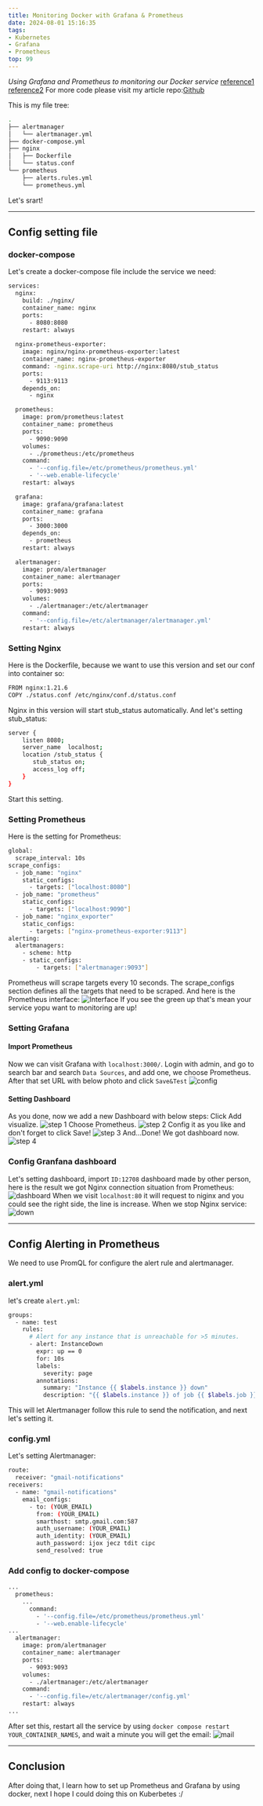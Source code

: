 ```yaml
---
title: Monitoring Docker with Grafana & Prometheus
date: 2024-08-01 15:16:35
tags:
- Kubernetes
- Grafana
- Prometheus
top: 99
---
```

*Using Grafana and Prometheus to monitoring our Docker service*
[reference1](https://medium.com/@ravipatel.it/building-a-monitoring-stack-with-prometheus-grafana-and-alerting-a-docker-compose-ef78127e4a19)
[reference2](https://github.com/880831ian/Prometheus-Grafana-Docker?tab=readme-ov-file)
For more code please visit my article repo:[Github](https://github.com/miyakiyu/DevOps-Exercise/tree/main/Monitoring)

<!--more-->
This is my file tree:
```bash
.
├── alertmanager
│   └── alertmanager.yml
├── docker-compose.yml
├── nginx
│   ├── Dockerfile
│   └── status.conf
└── prometheus
    ├── alerts.rules.yml
    └── prometheus.yml
```
Let's srart!

---
## Config setting file
### docker-compose
Let's create a docker-compose file include the service we need:
```bash
services:
  nginx:
    build: ./nginx/
    container_name: nginx
    ports:
      - 8080:8080
    restart: always
    
  nginx-prometheus-exporter:
    image: nginx/nginx-prometheus-exporter:latest
    container_name: nginx-prometheus-exporter
    command: -nginx.scrape-uri http://nginx:8080/stub_status
    ports:
      - 9113:9113
    depends_on:
      - nginx 

  prometheus:
    image: prom/prometheus:latest
    container_name: prometheus
    ports: 
      - 9090:9090
    volumes:
      - ./prometheus:/etc/prometheus
    command:
      - '--config.file=/etc/prometheus/prometheus.yml'
      - '--web.enable-lifecycle'
    restart: always

  grafana:
    image: grafana/grafana:latest
    container_name: grafana
    ports:
      - 3000:3000
    depends_on:
      - prometheus
    restart: always

  alertmanager:
    image: prom/alertmanager
    container_name: alertmanager
    ports:
      - 9093:9093
    volumes:
      - ./alertmanager:/etc/alertmanager
    command:
      - '--config.file=/etc/alertmanager/alertmanager.yml'
    restart: always
```
### Setting Nginx
Here is the Dockerfile, because we want to use this version and set our conf into container so:
```bash
FROM nginx:1.21.6 
COPY ./status.conf /etc/nginx/conf.d/status.conf 
```
Nginx in this version will start stub_status automatically.
And let's setting stub_status:
```bash
server {
    listen 8080;
    server_name  localhost;
    location /stub_status {
       stub_status on;
       access_log off;
    }
}
```
Start this setting.

### Setting Prometheus
Here is the setting for Prometheus:
```bash
global:
  scrape_interval: 10s
scrape_configs:
  - job_name: "nginx"
    static_configs:
      - targets: ["localhost:8080"]
  - job_name: "prometheus"
    static_configs:
      - targets: ["localhost:9090"]
  - job_name: "nginx_exporter"
    static_configs:
      - targets: ["nginx-prometheus-exporter:9113"]
alerting:
  alertmanagers:
    - scheme: http
    - static_configs:
        - targets: ["alertmanager:9093"]
```
Prometheus will scrape targets every 10 seconds. The scrape_configs section defines all the targets that need to be scraped.
And here is the Prometheus interface:
![Interface](/pic/monitor/prom.png)
If you see the green up that's mean your service yopu want to monitoring are up!

### Setting Grafana
#### Import Prometheus
Now we can visit Grafana with `localhost:3000/`.
Login with admin, and go to search bar and search `Data Sources`, and add one, we choose Prometheus.
After that set URL with below photo and click `Save&Test`
![config](/pic/monitor/config.png)

#### Setting Dashboard
As you done, now we add a new Dashboard with below steps:
Click Add visualize.
![step 1](/pic/monitor/1.png)
Choose Prometheus.
![step 2](/pic/monitor/2.png)
Config it as you like and don't forget to click Save!
![step 3](/pic/monitor/3.png)
And...Done! We got dashboard now.
![step 4](/pic/monitor/4.png)

### Config Granfana dashboard
Let's setting dashboard, import `ID:12708` dashboard made by other person, here is the result we got Nginx connection situation from Prometheus:
![dashboard](/pic/monitor/up.png)
When we visit `localhost:80` it will request to niginx and you could see the right side, the line is increase.
When we stop Nginx service:
![down](/pic/monitor/down.png)

---
## Config Alerting in Prometheus
We need to use PromQL for configure the alert rule and alertmanager.

### alert.yml
let's create `alert.yml`:
```bash
groups:
  - name: test
    rules:
      # Alert for any instance that is unreachable for >5 minutes.
      - alert: InstanceDown
        expr: up == 0
        for: 10s
        labels:
          severity: page
        annotations:
          summary: "Instance {{ $labels.instance }} down"
          description: "{{ $labels.instance }} of job {{ $labels.job }} has been down for more than 5 minutes."
```
This will let Alertmanager follow this rule to send the notification, and next let's setting it.

### config.yml
Let's setting Alertmanager:
```bash
route:
  receiver: "gmail-notifications"
receivers:
  - name: "gmail-notifications"
    email_configs:
      - to: (YOUR_EMAIL)
        from: (YOUR_EMAIL)
        smarthost: smtp.gmail.com:587
        auth_username: (YOUR_EMAIL)
        auth_identity: (YOUR_EMAIL)
        auth_password: ijox jecz tdit cipc
        send_resolved: true
```


### Add config to docker-compose
```bash
...
  prometheus:
    ...
      command:
        - '--config.file=/etc/prometheus/prometheus.yml'
        - '--web.enable-lifecycle'
...
  alertmanager:
    image: prom/alertmanager
    container_name: alertmanager
    ports:
      - 9093:9093
    volumes:
      - ./alertmanager:/etc/alertmanager
    command:
      - '--config.file=/etc/alertmanager/config.yml'
    restart: always
...
```
After set this, restart all the service by using `docker compose restart YOUR_CONTAINER_NAMES`, and wait a minute you will get the email:
![mail](/pic/monitor/mail.png)

---
## Conclusion
After doing that, I learn how to set up Prometheus and Grafana by using docker, next I hope I could doing this on Kuberbetes :/





